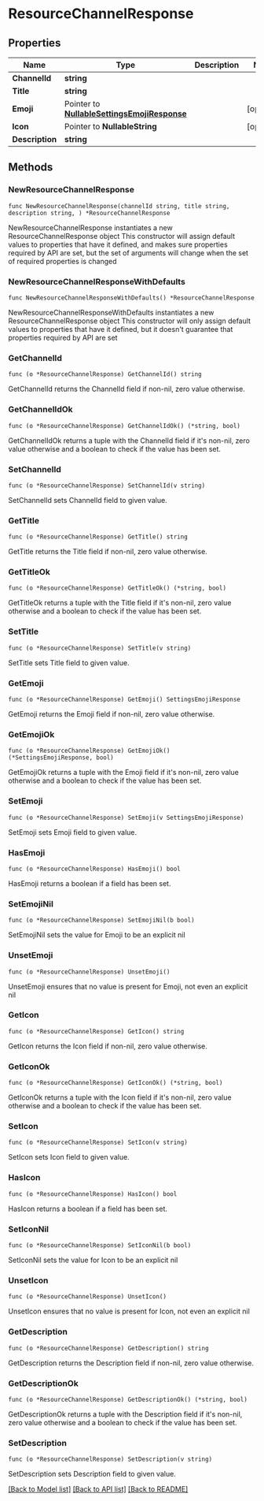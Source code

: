 # ResourceChannelResponse

## Properties

Name | Type | Description | Notes
------------ | ------------- | ------------- | -------------
**ChannelId** | **string** |  | 
**Title** | **string** |  | 
**Emoji** | Pointer to [**NullableSettingsEmojiResponse**](SettingsEmojiResponse.md) |  | [optional] 
**Icon** | Pointer to **NullableString** |  | [optional] 
**Description** | **string** |  | 

## Methods

### NewResourceChannelResponse

`func NewResourceChannelResponse(channelId string, title string, description string, ) *ResourceChannelResponse`

NewResourceChannelResponse instantiates a new ResourceChannelResponse object
This constructor will assign default values to properties that have it defined,
and makes sure properties required by API are set, but the set of arguments
will change when the set of required properties is changed

### NewResourceChannelResponseWithDefaults

`func NewResourceChannelResponseWithDefaults() *ResourceChannelResponse`

NewResourceChannelResponseWithDefaults instantiates a new ResourceChannelResponse object
This constructor will only assign default values to properties that have it defined,
but it doesn't guarantee that properties required by API are set

### GetChannelId

`func (o *ResourceChannelResponse) GetChannelId() string`

GetChannelId returns the ChannelId field if non-nil, zero value otherwise.

### GetChannelIdOk

`func (o *ResourceChannelResponse) GetChannelIdOk() (*string, bool)`

GetChannelIdOk returns a tuple with the ChannelId field if it's non-nil, zero value otherwise
and a boolean to check if the value has been set.

### SetChannelId

`func (o *ResourceChannelResponse) SetChannelId(v string)`

SetChannelId sets ChannelId field to given value.


### GetTitle

`func (o *ResourceChannelResponse) GetTitle() string`

GetTitle returns the Title field if non-nil, zero value otherwise.

### GetTitleOk

`func (o *ResourceChannelResponse) GetTitleOk() (*string, bool)`

GetTitleOk returns a tuple with the Title field if it's non-nil, zero value otherwise
and a boolean to check if the value has been set.

### SetTitle

`func (o *ResourceChannelResponse) SetTitle(v string)`

SetTitle sets Title field to given value.


### GetEmoji

`func (o *ResourceChannelResponse) GetEmoji() SettingsEmojiResponse`

GetEmoji returns the Emoji field if non-nil, zero value otherwise.

### GetEmojiOk

`func (o *ResourceChannelResponse) GetEmojiOk() (*SettingsEmojiResponse, bool)`

GetEmojiOk returns a tuple with the Emoji field if it's non-nil, zero value otherwise
and a boolean to check if the value has been set.

### SetEmoji

`func (o *ResourceChannelResponse) SetEmoji(v SettingsEmojiResponse)`

SetEmoji sets Emoji field to given value.

### HasEmoji

`func (o *ResourceChannelResponse) HasEmoji() bool`

HasEmoji returns a boolean if a field has been set.

### SetEmojiNil

`func (o *ResourceChannelResponse) SetEmojiNil(b bool)`

 SetEmojiNil sets the value for Emoji to be an explicit nil

### UnsetEmoji
`func (o *ResourceChannelResponse) UnsetEmoji()`

UnsetEmoji ensures that no value is present for Emoji, not even an explicit nil
### GetIcon

`func (o *ResourceChannelResponse) GetIcon() string`

GetIcon returns the Icon field if non-nil, zero value otherwise.

### GetIconOk

`func (o *ResourceChannelResponse) GetIconOk() (*string, bool)`

GetIconOk returns a tuple with the Icon field if it's non-nil, zero value otherwise
and a boolean to check if the value has been set.

### SetIcon

`func (o *ResourceChannelResponse) SetIcon(v string)`

SetIcon sets Icon field to given value.

### HasIcon

`func (o *ResourceChannelResponse) HasIcon() bool`

HasIcon returns a boolean if a field has been set.

### SetIconNil

`func (o *ResourceChannelResponse) SetIconNil(b bool)`

 SetIconNil sets the value for Icon to be an explicit nil

### UnsetIcon
`func (o *ResourceChannelResponse) UnsetIcon()`

UnsetIcon ensures that no value is present for Icon, not even an explicit nil
### GetDescription

`func (o *ResourceChannelResponse) GetDescription() string`

GetDescription returns the Description field if non-nil, zero value otherwise.

### GetDescriptionOk

`func (o *ResourceChannelResponse) GetDescriptionOk() (*string, bool)`

GetDescriptionOk returns a tuple with the Description field if it's non-nil, zero value otherwise
and a boolean to check if the value has been set.

### SetDescription

`func (o *ResourceChannelResponse) SetDescription(v string)`

SetDescription sets Description field to given value.



[[Back to Model list]](../README.md#documentation-for-models) [[Back to API list]](../README.md#documentation-for-api-endpoints) [[Back to README]](../README.md)


